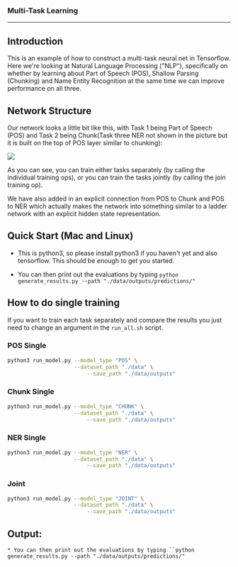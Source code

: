 ### Multi-Task Learning

-------

## Introduction

This is an example of how to construct a multi-task neural net in Tensorflow. Here we're looking at Natural Language Processing ("NLP"), specifically on whether by learning about Part of Speech (POS), Shallow Parsing (Chunking) and Name Entity Recognition at the same time we can improve performance on all three.

## Network Structure

Our network looks a little bit like this, with Task 1 being Part of Speech (POS) and Task 2 being Chunk(Task three NER not shown in the picture but it is built on the top of POS layer similar to chunking):

<img src='https://jg8610.github.io/images/joint_op.png'>

As you can see, you can train either tasks separately (by calling the individual training ops), or you can train the tasks jointly (by calling the join training op).

We have also added in an explicit connection from POS to Chunk and POS to NER which actually makes the network into something similar to a ladder network with an explicit hidden state representation.

## Quick Start (Mac and Linux)

* This is python3, so please install python3 if you haven't yet and also tensorflow. This should be enough to get you started.

* You can then print out the evaluations by typing ``python generate_results.py --path "./data/outputs/predictions/"``

## How to do single training

If you want to train each task separately and compare the results you just need to change an argument in the ``run_all.sh`` script.

### POS Single
```bash
python3 run_model.py --model_type "POS" \
       	             --dataset_path "./data" \
		                 --save_path "./data/outputs"

```

### Chunk Single
```bash
python3 run_model.py --model_type "CHUNK" \
       	             --dataset_path "./data" \
		                 --save_path "./data/outputs"
```
### NER Single
```bash
python3 run_model.py --model_type "NER" \
       	             --dataset_path "./data" \
		                 --save_path "./data/outputs"
```

### Joint
```bash
python3 run_model.py --model_type "JOINT" \
       	             --dataset_path "./data" \
		                 --save_path "./data/outputs"

```

## Output:
```
* You can then print out the evaluations by typing ``python generate_results.py --path "./data/outputs/predictions/"

```

